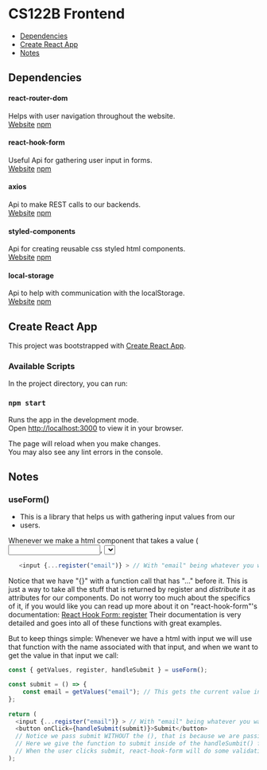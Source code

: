 # CS122B Frontend

- [Dependencies](#dependencies)
- [Create React App](#create-react-app)
- [Notes](#notes)

## Dependencies

#### react-router-dom 
Helps with user navigation throughout the website. \
[Website](https://github.com/remix-run/react-router) [npm](https://www.npmjs.com/package/react-router-dom)

#### react-hook-form
Useful Api for gathering user input in forms. \
[Website](https://react-hook-form.com) [npm](https://www.npmjs.com/package/react-hook-form)

#### axios
Api to make REST calls to our backends. \
[Website](https://axios-http.com/) [npm](https://www.npmjs.com/package/axios)

#### styled-components
Api for creating reusable css styled html components. \
[Website](https://styled-components.com/) [npm](https://www.npmjs.com/package/styled-components)

#### local-storage
Api to help with communication with the localStorage. \
[Website](https://github.com/bevacqua/local-storage) [npm](https://www.npmjs.com/package/local-storage)

## Create React App

This project was bootstrapped with [Create React App](https://github.com/facebook/create-react-app).

### Available Scripts

In the project directory, you can run:

### `npm start`

Runs the app in the development mode.\
Open [http://localhost:3000](http://localhost:3000) to view it in your browser.

The page will reload when you make changes.\
You may also see any lint errors in the console.

## Notes

### useForm()


 * This is a library that helps us with gathering input values from our
 * users.
 
Whenever we make a html component that takes a value (<input>, <select>, ect) we call this function in this way:
```javascript
   <input {...register("email")} > // With "email" being whatever you want to call the input
```
Notice that we have "{}" with a function call that has "..." before it. This is just a way to take all the stuff that is returned by register and *distribute* it as attributes for our components. Do not worry too much about the specifics of it, if you would like you can read up more about it on "react-hook-form"'s documentation:
[React Hook Form: register](https://react-hook-form.com/api/useform/register)
Their documentation is very detailed and goes into all of these functions with great examples. 
  
But to keep things simple: Whenever we have a html with input we will use that function with the name associated with that input, and when we want to get the value in that input we call:

```javascript
const { getValues, register, handleSubmit } = useForm();

const submit = () => {
    const email = getValues("email"); // This gets the current value in the input below
};
  
return (
  <input {...register("email")} > // With "email" being whatever you want to call the input
  <button onClick={handleSubmit(submit)}>Submit</button> 
  // Notice we pass submit WITHOUT the (), that is because we are passing a refrence to it, NOT calling it.
  // Here we give the function to submit inside of the handleSumbit() function
  // When the user clicks submit, react-hook-form will do some validation first, and then call our "submit" function
);
```
